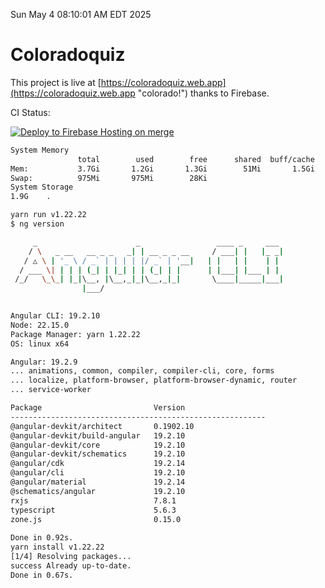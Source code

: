 Sun May  4 08:10:01 AM EDT 2025

# Coloradoquiz


This project is live at [https://coloradoquiz.web.app](https://coloradoquiz.web.app "colorado!") thanks to Firebase.

CI Status: 

[![Deploy to Firebase Hosting on merge](https://github.com/teamkushal/coloradoquiz/actions/workflows/firebase-hosting-merge.yml/badge.svg)](https://github.com/teamkushal/coloradoquiz/actions/workflows/firebase-hosting-merge.yml)

```bash
System Memory
               total        used        free      shared  buff/cache   available
Mem:           3.7Gi       1.2Gi       1.3Gi        51Mi       1.5Gi       2.5Gi
Swap:          975Mi       975Mi        28Ki
System Storage
1.9G	.
```
```bash
yarn run v1.22.22
$ ng version

     _                      _                 ____ _     ___
    / \   _ __   __ _ _   _| | __ _ _ __     / ___| |   |_ _|
   / △ \ | '_ \ / _` | | | | |/ _` | '__|   | |   | |    | |
  / ___ \| | | | (_| | |_| | | (_| | |      | |___| |___ | |
 /_/   \_\_| |_|\__, |\__,_|_|\__,_|_|       \____|_____|___|
                |___/
    

Angular CLI: 19.2.10
Node: 22.15.0
Package Manager: yarn 1.22.22
OS: linux x64

Angular: 19.2.9
... animations, common, compiler, compiler-cli, core, forms
... localize, platform-browser, platform-browser-dynamic, router
... service-worker

Package                         Version
---------------------------------------------------------
@angular-devkit/architect       0.1902.10
@angular-devkit/build-angular   19.2.10
@angular-devkit/core            19.2.10
@angular-devkit/schematics      19.2.10
@angular/cdk                    19.2.14
@angular/cli                    19.2.10
@angular/material               19.2.14
@schematics/angular             19.2.10
rxjs                            7.8.1
typescript                      5.6.3
zone.js                         0.15.0
    
Done in 0.92s.
yarn install v1.22.22
[1/4] Resolving packages...
success Already up-to-date.
Done in 0.67s.
```
